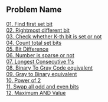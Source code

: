 ## Problem Name
[01. Find first set bit](01.Find_first_set_bit.md)  
[02. Rightmost different bit](02.Rightmost_different_bit.md)  
[03. Check whether K-th bit is set or not](03.Check_whether_K-th_bit_is_set_or_not.md)  
[04. Count total set bits]()  
[05. Bit Difference](05.Bit_Difference.md)  
[06. Number is sparse or not]()  
[07. Longest Consecutive 1's]()  
[08. Binary To Gray Code equivalent]()  
[09. Gray to Binary equivalent]()  
[10. Power of 2]()  
[11. Swap all odd and even bits]()  
[12. Maximum AND Value]()  
